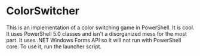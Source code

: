 # ColorSwitcher
This is an implementation of a color switching game in PowerShell. It is cool. It uses PowerShell 5.0 classes and isn't a disorganized mess for the most part. 
It uses .NET Windows Forms API so it will not run with PowerShell core. To use it, run the launcher script.